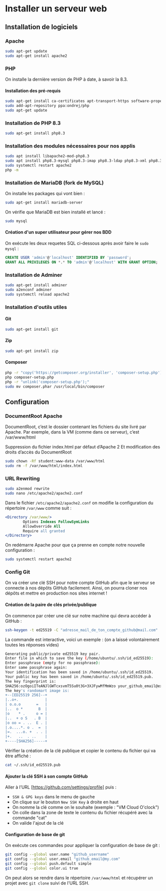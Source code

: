 # Installer un serveur web

## Installation de logiciels

### Apache

```sh
sudo apt-get update
sudo apt-get install apache2
```

### PHP

On installe la dernière version de PHP à date, à savoir la 8.3.

#### Installation des pré-requis

```sh
sudo apt-get install ca-certificates apt-transport-https software-properties-common
sudo add-apt-repository ppa:ondrej/php
sudo apt-get update
```

### Installation de PHP 8.3

```sh
sudo apt-get install php8.3
```

### Installation des modules nécessaires pour nos applis

```sh
sudo apt install libapache2-mod-php8.3
sudo apt install php8.3-mysql php8.3-imap php8.3-ldap php8.3-xml php8.3-curl php8.3-mbstring php8.3-zip
sudo systemctl restart apache2
php -m
```

### Installation de MariaDB (fork de MySQL)

On installe les packages qui vont bien :

```sh
sudo apt-get install mariadb-server
```

On vérifie que MariaDB est bien installé et lancé :

```sh
sudo mysql
```

#### Création d'un super utilisateur pour gérer nos BDD

On exécute les deux requetes SQL ci-dessous après avoir faire le `sudo mysql` :

```sql
CREATE USER 'admin'@'localhost' IDENTIFIED BY 'password';
GRANT ALL PRIVILEGES ON *.* TO 'admin'@'localhost' WITH GRANT OPTION;
```

### Installation de Adminer

```sh
sudo apt-get install adminer
sudo a2enconf adminer
sudo systemctl reload apache2
```

### Installation d'outils utiles

#### Git

```sh
sudo apt-get install git
```

#### Zip

```sh
sudo apt-get install zip
```

#### Composer

```sh
php -r "copy('https://getcomposer.org/installer', 'composer-setup.php');"
php composer-setup.php
php -r "unlink('composer-setup.php');"
sudo mv composer.phar /usr/local/bin/composer
```

## Configuration

### DocumentRoot Apache

DocumentRoot, c’est le dossier contenant les fichiers du site livré par Apache.
Par exemple, dans la VM (comme dans ce serveur), c’est /var/www/html

Suppression du fichier index.html par défaut d’Apache 2
Et modification des droits d’accès du DocumentRoot

```sh
sudo chown -Rf student:www-data /var/www/html
sudo rm -f /var/www/html/index.html
```

### URL Rewriting

```sh
sudo a2enmod rewrite
sudo nano /etc/apache2/apache2.conf
```

Dans le fichier `/etc/apache2/apache2.conf` on modifie la configuration du répertoire `/var/www` comme suit :

```apache
<Directory /var/www/>
        Options Indexes FollowSymLinks
        AllowOverride All
        Require all granted
</Directory>
```

On redémarre Apache pour que ça prenne en compte notre nouvelle configuration :

```sh
sudo systemctl restart apache2
```

### Config Git

On va créer une clé SSH pour notre compte GitHub afin que le serveur se connecte à nos dépôts GitHub facilement.
Ainsi, on pourra cloner nos dépôts et mettre en production nos sites internet !

#### Création de la paire de clés privée/publique

On commence par créer une clé sur notre machine qui devra accéder à GitHub :

```sh
ssh-keygen -t ed25519 -C "adresse_mail_de_ton_compte_github@mail.com"
```

La commande est interactive, voici un exemple :
(on a laissé volontairement toutes les réponses vides)

```sh
Generating public/private ed25519 key pair.
Enter file in which to save the key (/home/ubuntu/.ssh/id_ed25519):
Enter passphrase (empty for no passphrase):
Enter same passphrase again:
Your identification has been saved in /home/ubuntu/.ssh/id_ed25519.
Your public key has been saved in /home/ubuntu/.ssh/id_ed25519.pub.
The key fingerprint is:
SHA256:ozOgoiITeANJlGWTcxsvmT5Su0t3G+3XJFywMfMmWzo your_github_email@example.com
The key's randomart image is:
+--[ED25519 256]--+
|..o+.            |
| o.o.o       =   |
|..  o *       B  |
|o    * .     o = |
|..  + o S   . B  |
|o oo = . ..  E . |
|.o....*. o .  =  |
|=.  ...o. +  . . |
|+.   ..  . ..    |
+----[SHA256]-----+
```

Vérifier la création de la clé publique et copier le contenu du fichier qui va être affiché :

```sh
cat ~/.ssh/id_ed25519.pub
```

#### Ajouter la clé SSH à son compte GitHub

Aller à l’URL [https://github.com/settings/profile] puis :

- `SSH & GPG keys` dans le menu de gauche
- On clique sur le bouton `New SSH Key` à droite en haut
- On nomme la clé comme on le souhaite (exemple : "VM Cloud O'clock")
- On colle dans la zone de texte le contenu du fichier récupéré avec la commande "cat"
- On valide l'ajout de la clé

#### Configuration de base de git

On exécute ces commandes pour appliquer la configuration de base de git :

```sh
git config --global user.name "github_username"
git config --global user.email "github_email@my.com"
git config --global push.default simple
git config --global color.ui true
```

On peut alors se rendre dans le répertoire `/var/www/html` et récupérer un projet avec `git clone` suivi de l'URL SSH.
